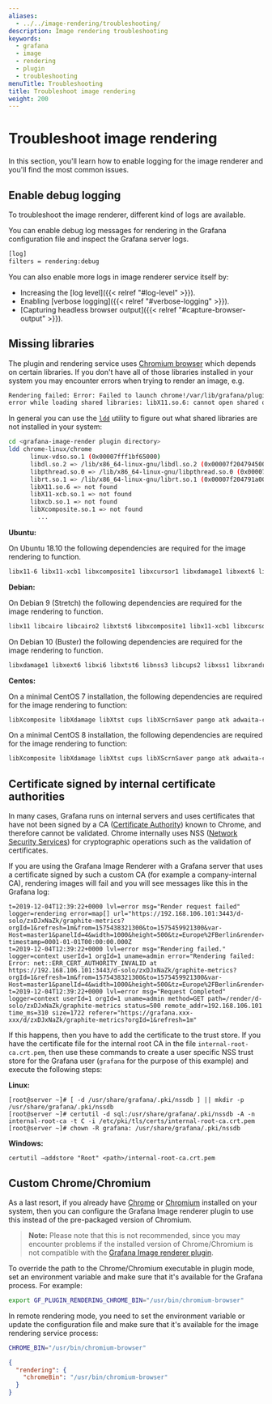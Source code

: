 ```yaml
---
aliases:
  - ../../image-rendering/troubleshooting/
description: Image rendering troubleshooting
keywords:
  - grafana
  - image
  - rendering
  - plugin
  - troubleshooting
menuTitle: Troubleshooting
title: Troubleshoot image rendering
weight: 200
---
```


# Troubleshoot image rendering

In this section, you'll learn how to enable logging for the image renderer and you'll find the most common issues.

## Enable debug logging

To troubleshoot the image renderer, different kind of logs are available.

You can enable debug log messages for rendering in the Grafana configuration file and inspect the Grafana server logs.

```bash
[log]
filters = rendering:debug
```

You can also enable more logs in image renderer service itself by:

- Increasing the [log level]({{< relref "#log-level" >}}).
- Enabling [verbose logging]({{< relref "#verbose-logging" >}}).
- [Capturing headless browser output]({{< relref "#capture-browser-output" >}}).

## Missing libraries

The plugin and rendering service uses [Chromium browser](https://www.chromium.org/) which depends on certain libraries.
If you don't have all of those libraries installed in your system you may encounter errors when trying to render an image, e.g.

```bash
Rendering failed: Error: Failed to launch chrome!/var/lib/grafana/plugins/grafana-image-renderer/chrome-linux/chrome:
error while loading shared libraries: libX11.so.6: cannot open shared object file: No such file or directory\n\n\nTROUBLESHOOTING: https://github.com/GoogleChrome/puppeteer/blob/master/docs/troubleshooting.md
```

In general you can use the [`ldd`](<https://en.wikipedia.org/wiki/Ldd_(Unix)>) utility to figure out what shared libraries
are not installed in your system:

```bash
cd <grafana-image-render plugin directory>
ldd chrome-linux/chrome
      linux-vdso.so.1 (0x00007fff1bf65000)
      libdl.so.2 => /lib/x86_64-linux-gnu/libdl.so.2 (0x00007f2047945000)
      libpthread.so.0 => /lib/x86_64-linux-gnu/libpthread.so.0 (0x00007f2047924000)
      librt.so.1 => /lib/x86_64-linux-gnu/librt.so.1 (0x00007f204791a000)
      libX11.so.6 => not found
      libX11-xcb.so.1 => not found
      libxcb.so.1 => not found
      libXcomposite.so.1 => not found
        ...
```

**Ubuntu:**

On Ubuntu 18.10 the following dependencies are required for the image rendering to function.

```bash
libx11-6 libx11-xcb1 libxcomposite1 libxcursor1 libxdamage1 libxext6 libxfixes3 libxi6 libxrender1 libxtst6 libglib2.0-0 libnss3 libcups2  libdbus-1-3 libxss1 libxrandr2 libgtk-3-0 libasound2 libxcb-dri3-0 libgbm1 libxshmfence1
```

**Debian:**

On Debian 9 (Stretch) the following dependencies are required for the image rendering to function.

```bash
libx11 libcairo libcairo2 libxtst6 libxcomposite1 libx11-xcb1 libxcursor1 libxdamage1 libnss3 libcups libcups2 libxss libxss1 libxrandr2 libasound2 libatk1.0-0 libatk-bridge2.0-0 libpangocairo-1.0-0 libgtk-3-0 libgbm1 libxshmfence1
```

On Debian 10 (Buster) the following dependencies are required for the image rendering to function.

```bash
libxdamage1 libxext6 libxi6 libxtst6 libnss3 libcups2 libxss1 libxrandr2 libasound2 libatk1.0-0 libatk-bridge2.0-0 libpangocairo-1.0-0 libpango-1.0-0 libcairo2 libatspi2.0-0 libgtk3.0-cil libgdk3.0-cil libx11-xcb-dev libgbm1 libxshmfence1
```

**Centos:**

On a minimal CentOS 7 installation, the following dependencies are required for the image rendering to function:

```bash
libXcomposite libXdamage libXtst cups libXScrnSaver pango atk adwaita-cursor-theme adwaita-icon-theme at at-spi2-atk at-spi2-core cairo-gobject colord-libs dconf desktop-file-utils ed emacs-filesystem gdk-pixbuf2 glib-networking gnutls gsettings-desktop-schemas gtk-update-icon-cache gtk3 hicolor-icon-theme jasper-libs json-glib libappindicator-gtk3 libdbusmenu libdbusmenu-gtk3 libepoxy liberation-fonts liberation-narrow-fonts liberation-sans-fonts liberation-serif-fonts libgusb libindicator-gtk3 libmodman libproxy libsoup libwayland-cursor libwayland-egl libxkbcommon m4 mailx nettle patch psmisc redhat-lsb-core redhat-lsb-submod-security rest spax time trousers xdg-utils xkeyboard-config alsa-lib
```

On a minimal CentOS 8 installation, the following dependencies are required for the image rendering to function:

```bash
libXcomposite libXdamage libXtst cups libXScrnSaver pango atk adwaita-cursor-theme adwaita-icon-theme at at-spi2-atk at-spi2-core cairo-gobject colord-libs dconf desktop-file-utils ed emacs-filesystem gdk-pixbuf2 glib-networking gnutls gsettings-desktop-schemas gtk-update-icon-cache gtk3 hicolor-icon-theme jasper-libs json-glib libappindicator-gtk3 libdbusmenu libdbusmenu-gtk3 libepoxy liberation-fonts liberation-narrow-fonts liberation-sans-fonts liberation-serif-fonts libgusb libindicator-gtk3 libmodman libproxy libsoup libwayland-cursor libwayland-egl libxkbcommon m4 mailx nettle patch psmisc redhat-lsb-core redhat-lsb-submod-security rest spax time trousers xdg-utils xkeyboard-config alsa-lib libX11-xcb
```

## Certificate signed by internal certificate authorities

In many cases, Grafana runs on internal servers and uses certificates that have not been signed by a CA ([Certificate Authority](https://en.wikipedia.org/wiki/Certificate_authority)) known to Chrome, and therefore cannot be validated. Chrome internally uses NSS ([Network Security Services](https://en.wikipedia.org/wiki/Network_Security_Services)) for cryptographic operations such as the validation of certificates.

If you are using the Grafana Image Renderer with a Grafana server that uses a certificate signed by such a custom CA (for example a company-internal CA), rendering images will fail and you will see messages like this in the Grafana log:

```
t=2019-12-04T12:39:22+0000 lvl=error msg="Render request failed" logger=rendering error=map[] url="https://192.168.106.101:3443/d-solo/zxDJxNaZk/graphite-metrics?orgId=1&refresh=1m&from=1575438321300&to=1575459921300&var-Host=master1&panelId=4&width=1000&height=500&tz=Europe%2FBerlin&render=1" timestamp=0001-01-01T00:00:00.000Z
t=2019-12-04T12:39:22+0000 lvl=error msg="Rendering failed." logger=context userId=1 orgId=1 uname=admin error="Rendering failed: Error: net::ERR_CERT_AUTHORITY_INVALID at https://192.168.106.101:3443/d-solo/zxDJxNaZk/graphite-metrics?orgId=1&refresh=1m&from=1575438321300&to=1575459921300&var-Host=master1&panelId=4&width=1000&height=500&tz=Europe%2FBerlin&render=1"
t=2019-12-04T12:39:22+0000 lvl=error msg="Request Completed" logger=context userId=1 orgId=1 uname=admin method=GET path=/render/d-solo/zxDJxNaZk/graphite-metrics status=500 remote_addr=192.168.106.101 time_ms=310 size=1722 referer="https://grafana.xxx-xxx/d/zxDJxNaZk/graphite-metrics?orgId=1&refresh=1m"
```

If this happens, then you have to add the certificate to the trust store. If you have the certificate file for the internal root CA in the file `internal-root-ca.crt.pem`, then use these commands to create a user specific NSS trust store for the Grafana user (`grafana` for the purpose of this example) and execute the following steps:

**Linux:**

```
[root@server ~]# [ -d /usr/share/grafana/.pki/nssdb ] || mkdir -p /usr/share/grafana/.pki/nssdb
[root@server ~]# certutil -d sql:/usr/share/grafana/.pki/nssdb -A -n internal-root-ca -t C -i /etc/pki/tls/certs/internal-root-ca.crt.pem
[root@server ~]# chown -R grafana: /usr/share/grafana/.pki/nssdb
```

**Windows:**

```
certutil –addstore "Root" <path>/internal-root-ca.crt.pem
```

## Custom Chrome/Chromium

As a last resort, if you already have [Chrome](https://www.google.com/chrome/) or [Chromium](https://www.chromium.org/)
installed on your system, then you can configure the Grafana Image renderer plugin to use this
instead of the pre-packaged version of Chromium.

> **Note:** Please note that this is not recommended, since you may encounter problems if the installed version of Chrome/Chromium is not
> compatible with the [Grafana Image renderer plugin](/grafana/plugins/grafana-image-renderer).

To override the path to the Chrome/Chromium executable in plugin mode, set an environment variable and make sure that it's available for the Grafana process. For example:

```bash
export GF_PLUGIN_RENDERING_CHROME_BIN="/usr/bin/chromium-browser"
```

In remote rendering mode, you need to set the environment variable or update the configuration file and make sure that it's available for the image rendering service process:

```bash
CHROME_BIN="/usr/bin/chromium-browser"
```

```json
{
  "rendering": {
    "chromeBin": "/usr/bin/chromium-browser"
  }
}
```
